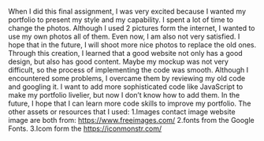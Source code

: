 When I did this final assignment, I was very excited because I wanted my portfolio to present my style and my capability. I spent a lot of time to change the photos. Although I used 2 pictures form the internet, I wanted to use my own photos all of them.  Even now, I am also not very satisfied. I hope that in the future, I will shoot more nice photos to replace the old ones. 
Through this creation, I learned that a good website not only has a good design, but also has good content. Maybe my mockup was not very difficult, so the process of implementing the code was smooth. Although I encountered some problems, I overcame them by reviewing my old code and googling it.  I want to add more sophisticated code like JavaScript to make my portfolio livelier, but now I don’t know how to add them. In the future, I hope that I can learn more code skills to improve my portfolio. 
The other assets or resources that I used:
1.Images
contact image website image are both from: https://www.freeimages.com/ 
2.fonts from the Google Fonts. 
3.Icom form the https://iconmonstr.com/
